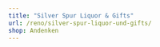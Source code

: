 ```yaml
---
title: "Silver Spur Liquor & Gifts"
url: /reno/silver-spur-liquor-und-gifts/
shop: Andenken
---
```

